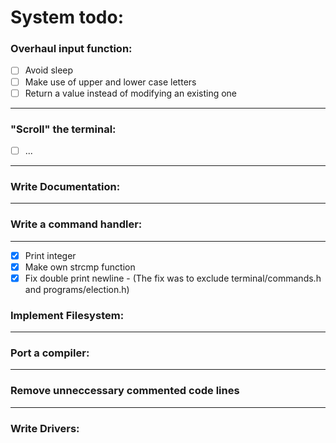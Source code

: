 # System todo:
### Overhaul input function:
- [ ] Avoid sleep
- [ ] Make use of upper and lower case letters
- [ ] Return a value instead of modifying an existing one
---
### "Scroll" the terminal:
- [ ] ...
---
### Write Documentation:
---
### Write a command handler:
---
- [x] Print integer
- [x] Make own strcmp function
- [x] Fix double print newline
        - (The fix was to exclude terminal/commands.h and programs/election.h)
### Implement Filesystem:
---
### Port a compiler:
---
### Remove unneccessary commented code lines
---
### Write Drivers: